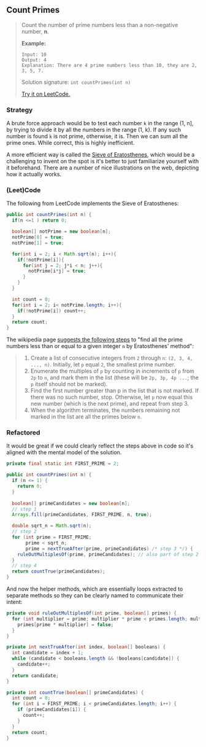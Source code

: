 ## Count Primes

> Count the number of prime numbers less than a non-negative number, **n**.
>
> **Example:**
>
> ```
> Input: 10
> Output: 4
> Explanation: There are 4 prime numbers less than 10, they are 2, 3, 5, 7.
> ```
>
> Solution signature: `int countPrimes(int n)`
>
> [Try it on LeetCode.](https://leetcode.com/problems/count-primes/)



### Strategy

A brute force approach would be to test each number `k`  in the range (1, n], by trying to divide it by all the numbers in the range (1, k). If any such number is found `k` is not prime, otherwise, it is. Then we can sum all the prime ones. While correct, this is highly inefficient.

A more efficient way is called the [Sieve of Eratosthenes](https://en.wikipedia.org/wiki/Sieve_of_Eratosthenes), which would be a challenging to invent on the spot is it's better to just familiarize yourself with it beforehand. There are a number of nice illustrations on the web, depicting how it actually works.



### (Leet)Code

The following from LeetCode implements the Sieve of Eratosthenes:

```java
public int countPrimes(int n) {
  if(n <=1 ) return 0;

  boolean[] notPrime = new boolean[n];        
  notPrime[0] = true; 
  notPrime[1] = true; 

  for(int i = 2; i < Math.sqrt(n); i++){
    if(!notPrime[i]){
      for(int j = 2; j*i < n; j++){
        notPrime[i*j] = true; 
      }
    }
  }

  int count = 0; 
  for(int i = 2; i< notPrime.length; i++){
    if(!notPrime[i]) count++;
  }
  return count; 
}
```

The wikipedia page [suggests the following steps](https://en.wikipedia.org/wiki/Sieve_of_Eratosthenes#Overview) to "find all the prime numbers less than or equal to a given integer `n` by Eratosthenes' method":

> 1. Create a list of consecutive integers from `2` through `n`: `(2, 3, 4, ..., n)`.
>    Initially, let `p` equal `2`, the smallest prime number.
> 2. Enumerate the multiples of `p` by counting in increments of `p` from `2p` to `n`, and mark them in the list (these will be `2p, 3p, 4p ...`; the `p` itself should not be marked).
> 3. Find the first number greater than p in the list that is not marked. If there was no such number, stop. Otherwise, let `p` now equal this new number (which is the next prime), and repeat from step 3.
> 4. When the algorithm terminates, the numbers remaining not marked in the list are all the primes below `n`.



### Refactored

It would be great if we could clearly reflect the steps above in code so it's aligned with the mental model of the solution.

```java
private final static int FIRST_PRIME = 2;

public int countPrimes(int n) {
  if (n <= 1) {
    return 0;
  }
  
  boolean[] primeCandidates = new boolean[n];
  // step 1
  Arrays.fill(primeCandidates, FIRST_PRIME, n, true);

  double sqrt_n = Math.sqrt(n);
  // step 2
  for (int prime = FIRST_PRIME;
       prime < sqrt_n; 
       prime = nextTrueAfter(prime, primeCandidates) /* step 3 */) {
    ruleOutMultiplesOf(prime, primeCandidates); // also part of step 2
  }
  // step 4
  return countTrue(primeCandidates);
}
```

And now the helper methods, which are essentially loops extracted to separate methods so they can be clearly named to communicate their intent:

```java
private void ruleOutMultiplesOf(int prime, boolean[] primes) {
  for (int multiplier = prime; multiplier * prime < primes.length; multiplier++) {
    primes[prime * multiplier] = false;
  }
}
```

```java
private int nextTrueAfter(int index, boolean[] booleans) {
  int candidate = index + 1;
  while (candidate < booleans.length && !booleans[candidate]) {
    candidate++;
  }
  return candidate;
}
```

```java
private int countTrue(boolean[] primeCandidates) {
  int count = 0;
  for (int i = FIRST_PRIME; i < primeCandidates.length; i++) {
    if (primeCandidates[i]) {
      count++;
    }
  }
  return count;
}
```

